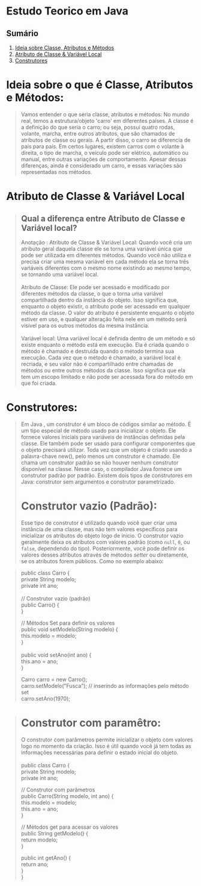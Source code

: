 # Estudo Teorico em Java

## Sumário

1. [Ideia sobre Classe, Atributos e Métodos](https://github.com/FowlerAsch/EstudoTeoricoJava/tree/main?tab=readme-ov-file#ideia-sobre-o-que-%C3%A9-classe-atributos-e-m%C3%A9todos)
2. [Atributo de Classe & Variável Local](https://github.com/FowlerAsch/EstudoTeoricoJava/tree/main?tab=readme-ov-file#classe--vari%C3%A1vel-local)
3. [Construtores](https://github.com/FowlerAsch/EstudoTeoricoJava/tree/main?tab=readme-ov-file#construtores)

# Ideia sobre o que é Classe, Atributos e Métodos:
> Vamos entender o que seria classe, atributos e métodos:
No mundo real, temos a estrutura/objeto 'carro' em diferentes países. A classe é a definição do que seria o carro; ou seja, possui quatro rodas, volante, marcha, entre outros atributos, que são chamados de atributos de classe ou gerais. A partir disso, o carro se diferencia de país para país. Em certos lugares, existem carros com o volante à direita, o tipo de marcha, o veículo pode ser elétrico, automático ou manual, entre outras variações de comportamento. Apesar dessas diferenças, ainda é considerado um carro, e essas variações são representadas nos métodos.

# Atributo de Classe & Variável Local
> ## Qual a diferença entre Atributo de Classe e Variável local?
> Anotação : Atributo de Classe & Variável Local: Quando você cria um atributo geral daquela classe ele se torna uma variável única que pode ser utilizada em diferentes métodos. Quando você não utiliza e precisa criar uma mesma variável em cada método ela se torna três variáveis diferentes com o mesmo nome existindo ao mesmo tempo, se tornando uma variável local. <br><br>
> Atributo de Classe: Ele pode ser acessado e modificado por diferentes métodos da classe, o que o torna uma variável compartilhada dentro da instância do objeto. Isso significa que, enquanto o objeto existir, o atributo pode ser acessado em qualquer método da classe. O valor do atributo é persistente enquanto o objeto estiver em uso, e qualquer alteração feita nele em um método será visível para os outros métodos da mesma instância. <br><br>
> Variável local: Uma variável local é definida dentro de um método e só existe enquanto o método está em execução. Ela é criada quando o método é chamado e destruída quando o método termina sua execução. Cada vez que o método é chamado, a variável local é recriada, e seu valor não é compartilhado entre chamadas de métodos ou entre outros métodos da classe. Isso significa que ela tem um escopo limitado e não pode ser acessada fora do método em que foi criada. <br>

# Construtores:
> Em Java , um construtor é um bloco de códigos similar ao método. É um tipo especial de método usado para inicializar o objeto. Ele fornece valores iniciais para variáveis de instâncias definidas pela classe. Ele também pode ser usado para configurar componentes que o objeto precisará utilizar. Toda vez que um objeto é criado usando a palavra-chave new(), pelo menos um construtor é chamado. Ele chama um construtor padrão se não houver nenhum construtor disponível na classe. Nesse caso, o compilador Java fornece um construtor padrão por padrão. Existem dois tipos de construtores em Java: construtor sem argumentos e construtor parametrizado.
> # Construtor vazio (Padrão):
> Esse tipo de construtor é utilizado quando você quer criar uma instância de uma classe, mas não tem valores específicos para inicializar os atributos do objeto logo de início. O construtor vazio geralmente deixa os atributos com valores padrão (como `null`, `0`, ou `false`, dependendo do tipo). Posteriormente, você pode definir os valores desses atributos através de métodos *setter* ou diretamente, se os atributos forem públicos.
> Como no exemplo abaixo:

> public class Carro { <br>
> private String modelo; <br>
> private int ano; <br>
> <br>
> // Construtor vazio (padrão) <br>
> public Carro() {<br>
> }<br>
>
> // Métodos Set para definir os valores<br>
> public void setModelo(String modelo) {<br>
>    this.modelo = modelo;<br>
}<br>
> <br>
> public void setAno(int ano) {<br>
>    this.ano = ano;<br>
> }<br>
>
> Carro carro = new Carro();<br>
> carro.setModelo("Fusca"); // inserindo as informações pelo método set<br>
> carro.setAno(1970);<br>

> # Construtor com paramêtro:
> O construtor com parâmetros permite inicializar o objeto com valores logo no momento da criação. Isso é útil quando você já tem todas as informações necessárias para definir o estado inicial do objeto. <br> <br>
> public class Carro {<br>
    private String modelo;<br>
    private int ano;<br>
>
>    // Construtor com parâmetros<br>
    public Carro(String modelo, int ano) {<br>
        this.modelo = modelo;<br>
        this.ano = ano;<br>
    }
>
>    // Métodos get para acessar os valores<br>
    public String getModelo() {<br>
        return modelo;<br>
    }
>
>    public int getAno() {<br>
        return ano;<br>
    }<br>
}
